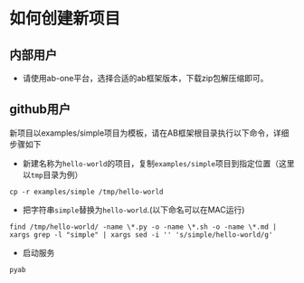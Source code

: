 # 如何创建新项目

## 内部用户

- 请使用ab-one平台，选择合适的ab框架版本，下载zip包解压缩即可。

## github用户

新项目以examples/simple项目为模板，请在AB框架根目录执行以下命令，详细步骤如下

- 新建名称为`hello-world`的项目，复制`examples/simple`项目到指定位置（这里以`tmp`目录为例）

```
cp -r examples/simple /tmp/hello-world
```

- 把字符串`simple`替换为`hello-world`.(以下命名可以在MAC运行)

```
find /tmp/hello-world/ -name \*.py -o -name \*.sh -o -name \*.md | xargs grep -l "simple" | xargs sed -i '' 's/simple/hello-world/g'
```

- 启动服务
```
pyab
```






